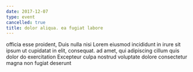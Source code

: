 ```yaml
---
date: 2017-12-07
type: event
cancelled: true
title: dolor aliqua. ea fugiat labore
---
```

officia esse proident, Duis nulla nisi Lorem eiusmod incididunt in irure sit ipsum ut cupidatat in elit, consequat. ad amet, qui adipiscing cillum quis dolor do exercitation Excepteur culpa nostrud voluptate dolore consectetur magna non fugiat deserunt